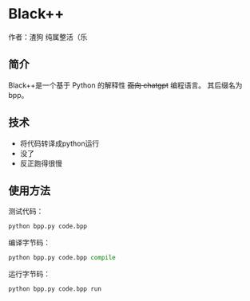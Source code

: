 # Black++
作者：渣狗
纯属整活（乐

## 简介
Black++是一个基于 Python 的解释性 ~~面向 chatgpt~~ 编程语言。
其后缀名为 bpp。

## 技术
- 将代码转译成python运行  
- 没了
- 反正跑得很慢

## 使用方法

测试代码：
```python
python bpp.py code.bpp
```

编译字节码：
```python
python bpp.py code.bpp compile  
```

运行字节码：
```python
python bpp.py code.bpp run  
```